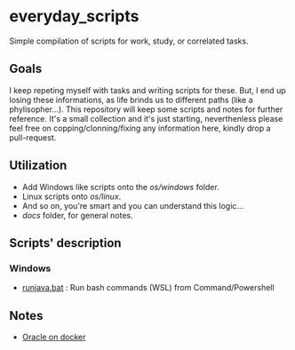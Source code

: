 # everyday_scripts
Simple compilation of scripts for work, study, or correlated tasks.

## Goals
I keep repeting myself with tasks and writing scripts for these. But, I end up losing these informations, as life brinds us to different paths (like a phylisopher...).
This repository will keep some scripts and notes for further reference.
It's a small collection and it's just starting, neverthenless please feel free on copping/clonning/fixing any information here, kindly drop a pull-request.

## Utilization
- Add Windows like scripts onto the _os/windows_ folder.
- Linux scripts onto _os/linux_.
- And so on, you're smart and you can understand this logic...
- _docs_ folder, for general notes.

## Scripts' description

### Windows

- [runjava.bat](os/windows/runbash.bat) : Run bash commands (WSL) from Command/Powershell

## Notes

- [Oracle on docker](https://gist.github.com/davidbanhos/edf141333e755e9acb7785ad82bab6a0)